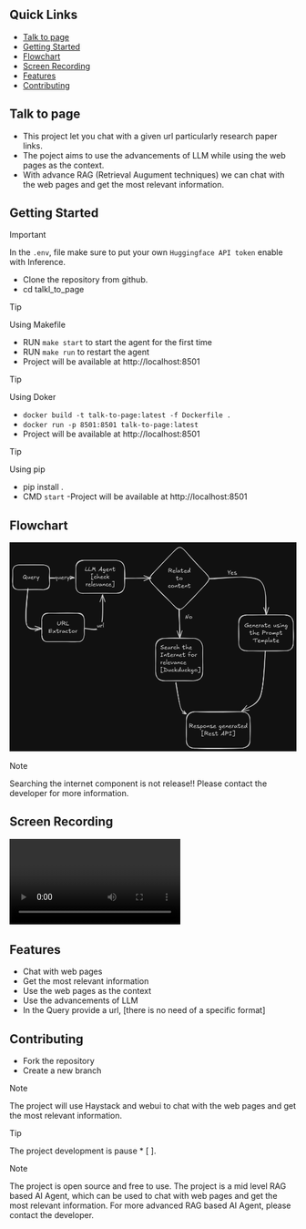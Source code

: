 ## Quick Links
* [ Talk to page](#talk-to-page)
* [Getting Started](#getting-started)
* [Flowchart](#flowchart)
* [Screen Recording](#screen-recording)
* [Features](#features)
* [Contributing](#contributing)

## Talk to page

- This project let you chat with a given url particularly research paper links. 
- The poject aims to use the advancements of LLM while using the web pages as the context.
- With advance RAG (Retrieval Augument techniques) we can chat with the web pages and get the most relevant information. 

## Getting Started

> [!IMPORTANT]
> In the `.env`, file make sure to put your own `Huggingface API token` enable with Inference.

- Clone the repository from github.
- cd talkl_to_page

> [!TIP] 
> Using Makefile

- RUN `make start` to start the agent for the first time
- RUN `make run` to restart the agent
- Project will be available at http://localhost:8501


> [!TIP] 
> Using Doker

- `docker build -t talk-to-page:latest -f Dockerfile .`
- `docker run -p 8501:8501 talk-to-page:latest`
- Project will be available at http://localhost:8501

> [!TIP]
> Using pip

- pip install .
- CMD `start`
-Project will be available at http://localhost:8501

## Flowchart
![flowchart](media/flowchart.png)

> [!NOTE]
> Searching the internet component is not release!! Please contact the developer for more information.


## Screen Recording
<video controls src="media/record_talk_to_url.mp4" title="Title"></video>

## Features
- Chat with web pages
- Get the most relevant information
- Use the web pages as the context
- Use the advancements of LLM
- In the Query provide a url, [there is no need of a specific format]

## Contributing

- Fork the repository
- Create a new branch

> [!NOTE]
> The project will use Haystack and webui to chat with the web pages and get the most relevant information.

> [!TIP]
> The project development is pause * [ ].

> [!NOTE]
> The project is open source and free to use.
> The project is a mid level RAG based AI Agent, which can be used to chat with web pages and get the most relevant information.
> For more advanced RAG based AI Agent, please contact the developer.
